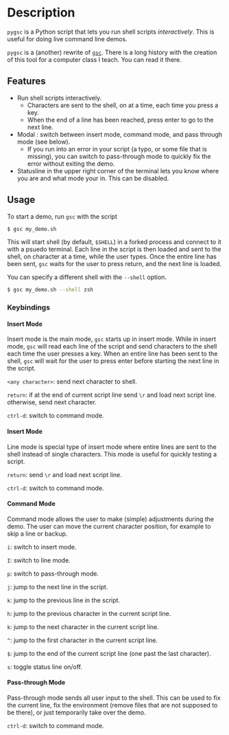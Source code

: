 # Description

`pygsc` is a Python script that lets you run shell scripts *interactively*. This is useful for doing live command line demos.

`pygsc` is a (another) rewrite of [`gsc`](https://github.com/CD3/gsc). There is a long history with the creation of this tool for a computer class I teach. You can read it
there.

## Features

- Run shell scripts interactively.
    - Characters are sent to the shell, on at a time, each time you press a key.
    - When the end of a line has been reached, press enter to go to the next line.
- Modal : switch between insert mode, command mode, and pass through mode (see below).
    - If you run into an error in your script (a typo, or some file that is missing), you can switch to pass-through mode to quickly fix the error without
      exiting the demo.
- Statusline in the upper right corner of the terminal lets you know where you are and what mode your in. This can be disabled.

## Usage

To start a demo, run `gsc` with the script

```bash
$ gsc my_demo.sh
```

This will start shell (by default, `$SHELL`) in a forked process and connect to it with a psuedo terminal. Each line in the script
is then loaded and sent to the shell, on character at a time, while the user types. Once the entire line has been sent, `gsc` waits
for the user to press return, and the next line is loaded.

You can specify a different shell with the `--shell` option.

```bash
$ gsc my_demo.sh --shell zsh
```



### Keybindings

#### Insert Mode

Insert mode is the main mode, `gsc` starts up in insert mode. While in insert mode, `gsc` will read each line of the script and send
characters to the shell each time the user presses a key. When an entire line has been sent to the shell, `gsc` will wait for the user
to press enter before starting the next line in the script.

`<any character>`: send next character to shell.

`return`: if at the end of current script line send `\r` and load next script line. otherwise, send next character.

`ctrl-d`: switch to command mode.

#### Insert Mode

Line mode is special type of insert mode where entire lines are sent to the shell instead of single characters. This mode is useful for
quickly testing a script.

`return`: send `\r` and load next script line.

`ctrl-d`: switch to command mode.

#### Command Mode

Command mode allows the user to make (simple) adjustments during the demo. The user can move the current character position, for example
to skip a line or backup.

`i`: switch to insert mode.

`I`: switch to line mode.

`p`: switch to pass-through mode.

`j`: jump to the next line in the script.

`k`: jump to the previous line in the script.

`h`: jump to the previous character in the current script line.

`k`: jump to the next character in the current script line.

`^`: jump to the first character in the current script line.

`$`: jump to the end of the current script line (one past the last character).

`s`: toggle status line on/off.

#### Pass-through Mode

Pass-through mode sends all user input to the shell. This can be used to fix the current line, fix the environment (remove files that are not supposed to be there),
or just temporarily take over the demo.

`ctrl-d`: switch to command mode.
